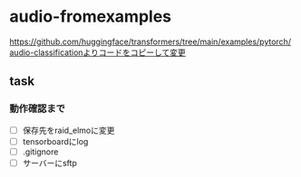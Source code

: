 # audio-fromexamples

https://github.com/huggingface/transformers/tree/main/examples/pytorch/audio-classificationよりコードをコピーして変更

## task

### 動作確認まで
+ [ ] 保存先をraid_elmoに変更
+ [ ] tensorboardにlog
+ [ ] .gitignore
+ [ ] サーバーにsftp
